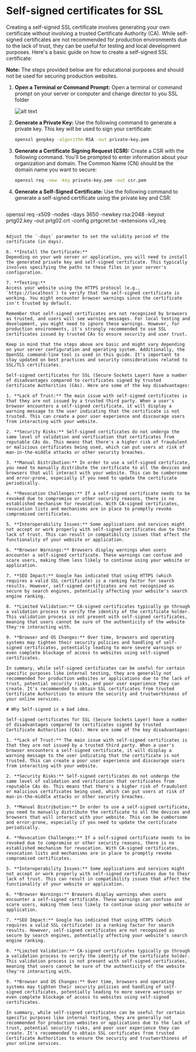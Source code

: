 # Self-signed certificates for SSL 

Creating a self-signed SSL certificate involves generating your own certificate without involving a trusted Certificate Authority (CA). While self-signed certificates are not recommended for production environments due to the lack of trust, they can be useful for testing and local development purposes. Here's a basic guide on how to create a self-signed SSL certificate:

**Note:** The steps provided below are for educational purposes and should not be used for securing production websites.

1. **Open a Terminal or Command Prompt:**
   Open a terminal or command prompt on your server or computer and change director to you SSL folder

   ![alt text](https://github.com/ioctlsg/Self-Signed-Cert-OpenSSL/blob/main/Capture.PNG)

3. **Generate a Private Key:**
   Use the following command to generate a private key. This key will be used to sign your certificate:
   
   ```bash
   openssl genpkey -algorithm RSA -out private-key.pem
   ```

4. **Generate a Certificate Signing Request (CSR):**
   Create a CSR with the following command. You'll be prompted to enter information about your organization and domain. The Common Name (CN) should be the domain name you want to secure:

   ```bash
   openssl req -new -key private-key.pem -out csr.pem
   ```

5. **Generate a Self-Signed Certificate:**
   Use the following command to generate a self-signed certificate using the private key and CSR:

   ```bash
  openssl req -x509 -nodes -days 3650 -newkey rsa:2048 -keyout prtg02.key -out prtg02.crt -config prtgcret.txt -extensions v3_req
   ```

   Adjust the `-days` parameter to set the validity period of the certificate (in days).

6. **Install the Certificate:**
   Depending on your web server or application, you will need to install the generated private key and self-signed certificate. This typically involves specifying the paths to these files in your server's configuration.

7. **Testing:**
   Access your website using the HTTPS protocol (e.g., `https://localhost`) to verify that the self-signed certificate is working. You might encounter browser warnings since the certificate isn't trusted by default.

Remember that self-signed certificates are not recognized by browsers as trusted, and users will see warning messages. For local testing and development, you might need to ignore these warnings. However, for production environments, it's strongly recommended to use SSL certificates issued by trusted CAs to ensure security and user trust.

Keep in mind that the steps above are basic and might vary depending on your server configuration and operating system. Additionally, the OpenSSL command-line tool is used in this guide. It's important to stay updated on best practices and security considerations related to SSL/TLS certificates.

Self-signed certificates for SSL (Secure Sockets Layer) have a number of disadvantages compared to certificates signed by trusted Certificate Authorities (CAs). Here are some of the key disadvantages:

1. **Lack of Trust:** The main issue with self-signed certificates is that they are not issued by a trusted third party. When a user's browser encounters a self-signed certificate, it will display a warning message to the user indicating that the certificate is not trusted. This can create a poor user experience and discourage users from interacting with your website.

2. **Security Risks:** Self-signed certificates do not undergo the same level of validation and verification that certificates from reputable CAs do. This means that there's a higher risk of fraudulent or malicious certificates being used, which can put users at risk of man-in-the-middle attacks or other security breaches.

3. **Manual Distribution:** In order to use a self-signed certificate, you need to manually distribute the certificate to all the devices and browsers that will interact with your website. This can be cumbersome and error-prone, especially if you need to update the certificate periodically.

4. **Revocation Challenges:** If a self-signed certificate needs to be revoked due to compromise or other security reasons, there is no established mechanism for revocation. With CA-signed certificates, revocation lists and mechanisms are in place to promptly revoke compromised certificates.

5. **Interoperability Issues:** Some applications and services might not accept or work properly with self-signed certificates due to their lack of trust. This can result in compatibility issues that affect the functionality of your website or application.

6. **Browser Warnings:** Browsers display warnings when users encounter a self-signed certificate. These warnings can confuse and scare users, making them less likely to continue using your website or application.

7. **SEO Impact:** Google has indicated that using HTTPS (which requires a valid SSL certificate) is a ranking factor for search results. However, self-signed certificates are not recognized as secure by search engines, potentially affecting your website's search engine ranking.

8. **Limited Validation:** CA-signed certificates typically go through a validation process to verify the identity of the certificate holder. This validation process is not present with self-signed certificates, meaning that users cannot be sure of the authenticity of the website they're interacting with.

9. **Browser and OS Changes:** Over time, browsers and operating systems may tighten their security policies and handling of self-signed certificates, potentially leading to more severe warnings or even complete blockage of access to websites using self-signed certificates.

In summary, while self-signed certificates can be useful for certain specific purposes like internal testing, they are generally not recommended for production websites or applications due to the lack of trust, potential security risks, and poor user experience they can create. It's recommended to obtain SSL certificates from trusted Certificate Authorities to ensure the security and trustworthiness of your online services.

# Why Self-signed is a bad idea.

Self-signed certificates for SSL (Secure Sockets Layer) have a number of disadvantages compared to certificates signed by trusted Certificate Authorities (CAs). Here are some of the key disadvantages:

1. **Lack of Trust:** The main issue with self-signed certificates is that they are not issued by a trusted third party. When a user's browser encounters a self-signed certificate, it will display a warning message to the user indicating that the certificate is not trusted. This can create a poor user experience and discourage users from interacting with your website.

2. **Security Risks:** Self-signed certificates do not undergo the same level of validation and verification that certificates from reputable CAs do. This means that there's a higher risk of fraudulent or malicious certificates being used, which can put users at risk of man-in-the-middle attacks or other security breaches.

3. **Manual Distribution:** In order to use a self-signed certificate, you need to manually distribute the certificate to all the devices and browsers that will interact with your website. This can be cumbersome and error-prone, especially if you need to update the certificate periodically.

4. **Revocation Challenges:** If a self-signed certificate needs to be revoked due to compromise or other security reasons, there is no established mechanism for revocation. With CA-signed certificates, revocation lists and mechanisms are in place to promptly revoke compromised certificates.

5. **Interoperability Issues:** Some applications and services might not accept or work properly with self-signed certificates due to their lack of trust. This can result in compatibility issues that affect the functionality of your website or application.

6. **Browser Warnings:** Browsers display warnings when users encounter a self-signed certificate. These warnings can confuse and scare users, making them less likely to continue using your website or application.

7. **SEO Impact:** Google has indicated that using HTTPS (which requires a valid SSL certificate) is a ranking factor for search results. However, self-signed certificates are not recognized as secure by search engines, potentially affecting your website's search engine ranking.

8. **Limited Validation:** CA-signed certificates typically go through a validation process to verify the identity of the certificate holder. This validation process is not present with self-signed certificates, meaning that users cannot be sure of the authenticity of the website they're interacting with.

9. **Browser and OS Changes:** Over time, browsers and operating systems may tighten their security policies and handling of self-signed certificates, potentially leading to more severe warnings or even complete blockage of access to websites using self-signed certificates.

In summary, while self-signed certificates can be useful for certain specific purposes like internal testing, they are generally not recommended for production websites or applications due to the lack of trust, potential security risks, and poor user experience they can create. It's recommended to obtain SSL certificates from trusted Certificate Authorities to ensure the security and trustworthiness of your online services.
